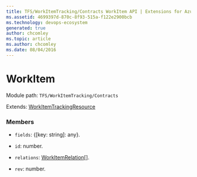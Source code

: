 ```yaml
---
title: TFS/WorkItemTracking/Contracts WorkItem API | Extensions for Azure DevOps Services
ms.assetid: 4699397d-870c-8f93-515a-f122e2900bcb
ms.technology: devops-ecosystem
generated: true
author: chcomley
ms.topic: article
ms.author: chcomley
ms.date: 08/04/2016
---
```


# WorkItem

Module path: `TFS/WorkItemTracking/Contracts`

Extends: [WorkItemTrackingResource](../../../TFS/WorkItemTracking/Contracts/WorkItemTrackingResource.md)

### Members

* `fields`: {[key: string]: any}. 

* `id`: number. 

* `relations`: [WorkItemRelation](../../../TFS/WorkItemTracking/Contracts/WorkItemRelation.md)[]. 

* `rev`: number. 

